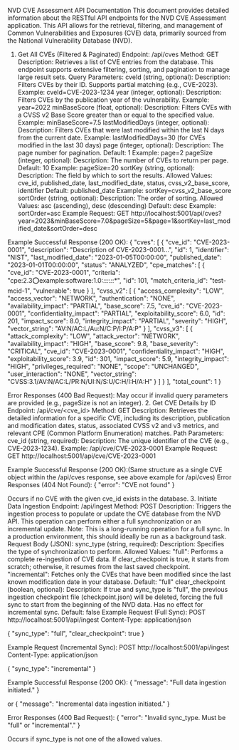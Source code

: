 NVD CVE Assessment API Documentation
This document provides detailed information about the RESTful API endpoints for the NVD CVE Assessment application. This API allows for the retrieval, filtering, and management of Common Vulnerabilities and Exposures (CVE) data, primarily sourced from the National Vulnerability Database (NVD).
1. Get All CVEs (Filtered & Paginated)
Endpoint: /api/cves
Method: GET
Description: Retrieves a list of CVE entries from the database. This endpoint supports extensive filtering, sorting, and pagination to manage large result sets.
Query Parameters:
cveId (string, optional):
Description: Filters CVEs by their ID. Supports partial matching (e.g., CVE-2023).
Example: cveId=CVE-2023-1234
year (integer, optional):
Description: Filters CVEs by the publication year of the vulnerability.
Example: year=2022
minBaseScore (float, optional):
Description: Filters CVEs with a CVSS v2 Base Score greater than or equal to the specified value.
Example: minBaseScore=7.5
lastModifiedDays (integer, optional):
Description: Filters CVEs that were last modified within the last N days from the current date.
Example: lastModifiedDays=30 (for CVEs modified in the last 30 days)
page (integer, optional):
Description: The page number for pagination.
Default: 1
Example: page=2
pageSize (integer, optional):
Description: The number of CVEs to return per page.
Default: 10
Example: pageSize=20
sortKey (string, optional):
Description: The field by which to sort the results.
Allowed Values: cve_id, published_date, last_modified_date, status, cvss_v2_base_score, identifier
Default: published_date
Example: sortKey=cvss_v2_base_score
sortOrder (string, optional):
Description: The order of sorting.
Allowed Values: asc (ascending), desc (descending)
Default: desc
Example: sortOrder=asc
Example Request:
GET http://localhost:5001/api/cves?year=2023&minBaseScore=7.0&pageSize=5&page=1&sortKey=last_modified_date&sortOrder=desc


Example Successful Response (200 OK):
{
  "cves": [
    {
      "cve_id": "CVE-2023-0001",
      "description": "Description of CVE-2023-0001...",
      "id": 1,
      "identifier": "NIST",
      "last_modified_date": "2023-01-05T00:00:00",
      "published_date": "2023-01-01T00:00:00",
      "status": "ANALYZED",
      "cpe_matches": [
        {
          "cve_id": "CVE-2023-0001",
          "criteria": "cpe:2.3:o:example:software:1.0:*:*:*:*:*:*:*",
          "id": 101,
          "match_criteria_id": "test-mcid-1",
          "vulnerable": true
        }
      ],
      "cvss_v2": [
        {
          "access_complexity": "LOW",
          "access_vector": "NETWORK",
          "authentication": "NONE",
          "availability_impact": "PARTIAL",
          "base_score": 7.5,
          "cve_id": "CVE-2023-0001",
          "confidentiality_impact": "PARTIAL",
          "exploitability_score": 6.0,
          "id": 201,
          "impact_score": 8.0,
          "integrity_impact": "PARTIAL",
          "severity": "HIGH",
          "vector_string": "AV:N/AC:L/Au:N/C:P/I:P/A:P"
        }
      ],
      "cvss_v3": [
        {
          "attack_complexity": "LOW",
          "attack_vector": "NETWORK",
          "availability_impact": "HIGH",
          "base_score": 9.8,
          "base_severity": "CRITICAL",
          "cve_id": "CVE-2023-0001",
          "confidentiality_impact": "HIGH",
          "exploitability_score": 3.9,
          "id": 301,
          "impact_score": 5.9,
          "integrity_impact": "HIGH",
          "privileges_required": "NONE",
          "scope": "UNCHANGED",
          "user_interaction": "NONE",
          "vector_string": "CVSS:3.1/AV:N/AC:L/PR:N/UI:N/S:U/C:H/I:H/A:H"
        }
      ]
    }
  ],
  "total_count": 1
}

Error Responses (400 Bad Request):
May occur if invalid query parameters are provided (e.g., pageSize is not an integer).
2. Get CVE Details by ID
Endpoint: /api/cve/<cve_id>
Method: GET
Description: Retrieves the detailed information for a specific CVE, including its description, publication and modification dates, status, associated CVSS v2 and v3 metrics, and relevant CPE (Common Platform Enumeration) matches.
Path Parameters:
cve_id (string, required):
Description: The unique identifier of the CVE (e.g., CVE-2023-1234).
Example: /api/cve/CVE-2023-0001
Example Request:
GET http://localhost:5001/api/cve/CVE-2023-0001

Example Successful Response (200 OK):(Same structure as a single CVE object within the /api/cves response, see above example for /api/cves)
Error Responses (404 Not Found):
{
  "error": "CVE not found"
}

Occurs if no CVE with the given cve_id exists in the database.
3. Initiate Data Ingestion
Endpoint: /api/ingest
Method: POST
Description: Triggers the ingestion process to populate or update the CVE database from the NVD API. This operation can perform either a full synchronization or an incremental update.
Note: This is a long-running operation for a full sync. In a production environment, this should ideally be run as a background task.
Request Body (JSON):
sync_type (string, required):
Description: Specifies the type of synchronization to perform.
Allowed Values:
"full": Performs a complete re-ingestion of CVE data. If clear_checkpoint is true, it starts from scratch; otherwise, it resumes from the last saved checkpoint.
"incremental": Fetches only the CVEs that have been modified since the last known modification date in your database.
Default: "full"
clear_checkpoint (boolean, optional):
Description: If true and sync_type is "full", the previous ingestion checkpoint file (checkpoint.json) will be deleted, forcing the full sync to start from the beginning of the NVD data. Has no effect for incremental sync.
Default: false
Example Request (Full Sync):
POST http://localhost:5001/api/ingest
Content-Type: application/json

{
  "sync_type": "full",
  "clear_checkpoint": true
}

Example Request (Incremental Sync):
POST http://localhost:5001/api/ingest
Content-Type: application/json

{
  "sync_type": "incremental"
}

Example Successful Response (200 OK):
{
  "message": "Full data ingestion initiated."
}

or
{
  "message": "Incremental data ingestion initiated."
}

Error Responses (400 Bad Request):
{
  "error": "Invalid sync_type. Must be \"full\" or \"incremental\"."
}

Occurs if sync_type is not one of the allowed values.
